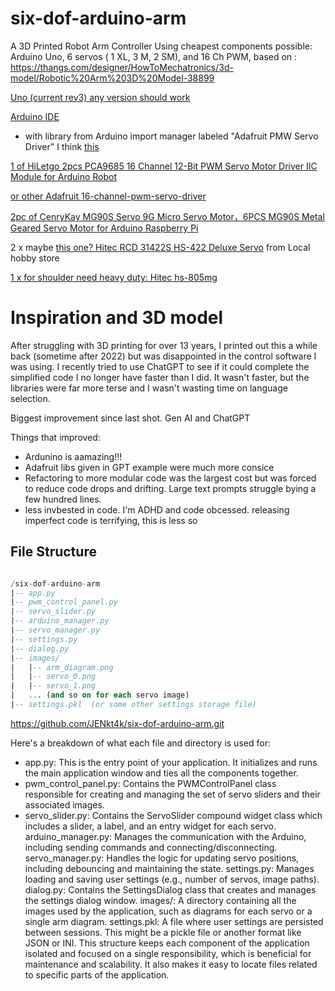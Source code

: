 # six-dof-arduino-arm
A 3D Printed Robot Arm Controller Using cheapest components possible: Arduino Uno, 6 servos ( 1 XL, 3 M, 2 SM), and 16 Ch PWM, based on : https://thangs.com/designer/HowToMechatronics/3d-model/Robotic%20Arm%203D%20Model-38899

[Uno (current rev3) any version should work](https://docs.arduino.cc/hardware/uno-rev3)

[Arduino IDE](https://www.arduino.cc/en/software)
+ with library from Arduino import manager labeled "Adafruit PMW Servo Driver" I think [this](https://adafruit.github.io/Adafruit-PWM-Servo-Driver-Library/html/class_adafruit___p_w_m_servo_driver.html)

[1 of HiLetgo 2pcs PCA9685 16 Channel 12-Bit PWM Servo Motor Driver IIC Module for Arduino Robot](https://www.amazon.com/gp/product/B07BRS249H)

[or other Adafruit 16-channel-pwm-servo-driver](https://learn.adafruit.com/16-channel-pwm-servo-driver)

[2pc of CenryKay MG90S Servo 9G Micro Servo Motor，6PCS MG90S Metal Geared Servo Motor for Arduino Raspberry Pi](https://www.amazon.com/gp/product/B07RQPJ9WV)

2 x  maybe [this one? Hitec RCD 31422S HS-422 Deluxe Servo](https://hitecrcd.com/products/servos/analog/sport-2/hs-422/product) from  Local hobby store

[1 x for shoulder need heavy duty: Hitec hs-805mg ](https://hitecrcd.com/products/servos/analog/giant-analog/hs-805mg/product)


# Inspiration and 3D model
After struggling with 3D printing for over 13 years, I printed out this a while back (sometime after 2022) but was disappointed in the control software I was using. I recently tried to use ChatGPT to see if it could complete the simplified code I no longer have faster than I did. It wasn't faster, but the libraries were far more terse and I wasn't wasting time on language selection. 

Biggest improvement since last shot. Gen AI and ChatGPT

Things that improved:
- Ardunino is aamazing!!!
- Adafruit libs given in GPT example were much more consice
- Refactoring to more modular code was the largest cost but was forced to reduce code drops and drifting. Large text prompts struggle bying a few hundred lines.
- less invbested in code. I'm ADHD and code obcessed. releasing imperfect code is terrifying, this is less so

## File Structure
```sql

/six-dof-arduino-arm
|-- app.py
|-- pwm_control_panel.py
|-- servo_slider.py
|-- arduino_manager.py
|-- servo_manager.py
|-- settings.py
|-- dialog.py
|-- images/
|   |-- arm_diagram.png
|   |-- servo_0.png
|   |-- servo_1.png
|   ... (and so on for each servo image)
|-- settings.pkl  (or some other settings storage file)
```

https://github.com/JENkt4k/six-dof-arduino-arm.git

Here's a breakdown of what each file and directory is used for:

* app.py: This is the entry point of your application. It initializes and runs the main application window and ties all the components together.
* pwm_control_panel.py: Contains the PWMControlPanel class responsible for creating and managing the set of servo sliders and their associated images.
* servo_slider.py: Contains the ServoSlider compound widget class which includes a slider, a label, and an entry widget for each servo.
arduino_manager.py: Manages the communication with the Arduino, including sending commands and connecting/disconnecting.
servo_manager.py: Handles the logic for updating servo positions, including debouncing and maintaining the state.
settings.py: Manages loading and saving user settings (e.g., number of servos, image paths).
dialog.py: Contains the SettingsDialog class that creates and manages the settings dialog window.
images/: A directory containing all the images used by the application, such as diagrams for each servo or a single arm diagram.
settings.pkl: A file where user settings are persisted between sessions. This might be a pickle file or another format like JSON or INI.
This structure keeps each component of the application isolated and focused on a single responsibility, which is beneficial for maintenance and scalability. It also makes it easy to locate files related to specific parts of the application.




  
